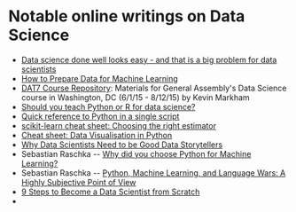 # Notable online writings on Data Science

* [Data science done well looks easy - and that is a big problem for data scientists](http://simplystatistics.org/2015/03/17/data-science-done-well-looks-easy-and-that-is-a-big-problem-for-data-scientists/)
* [How to Prepare Data for Machine Learning](http://machinelearningmastery.com/how-to-prepare-data-for-machine-learning/)
* [DAT7 Course Repository](https://github.com/justmarkham/DAT7/blob/master/README.md):
  Materials for General Assembly's Data Science course in Washington, DC (6/1/15 - 8/12/15) by Kevin Markham
* [Should you teach Python or R for data science?](http://www.dataschool.io/python-or-r-for-data-science/)
* [Quick reference to Python in a single script](http://www.dataschool.io/python-quick-reference/)
* [scikit-learn cheat sheet: Choosing the right estimator](http://scikit-learn.org/stable/tutorial/machine_learning_map/)
* [Cheat sheet: Data Visualisation in Python](http://www.analyticsvidhya.com/blog/2015/06/data-visualization-in-python-cheat-sheet/)
* [Why Data Scientists Need to be Good Data Storytellers](http://www.datasciencecentral.com/profiles/blogs/why-data-scientists-need-to-be-good-data-storytellers)
* Sebastian Raschka -- [Why did you choose Python for Machine Learning?](https://github.com/datascibox/python-machine-learning-book/blob/master/faq/why_python.md)
* Sebastian Raschka -- [Python, Machine Learning, and Language Wars: A Highly Subjective Point of View](http://sebastianraschka.com/blog/2015/why-python.html)
* [9 Steps to Become a Data Scientist from Scratch](www.datasciencecentral.com/profiles/blogs/9-steps-to-become-a-data-scientist-from-scratch)
* 

